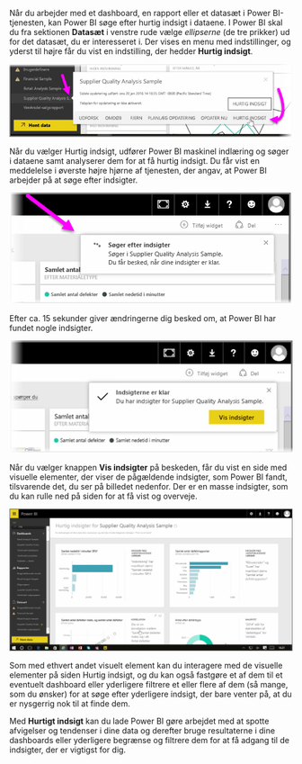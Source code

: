 Når du arbejder med et dashboard, en rapport eller et datasæt i Power BI-tjenesten, kan Power BI søge efter hurtig indsigt i dataene. I Power BI skal du fra sektionen **Datasæt** i venstre rude vælge *ellipserne* (de tre prikker) ud for det datasæt, du er interesseret i. Der vises en menu med indstillinger, og yderst til højre får du vist en indstilling, der hedder **Hurtig indsigt**.

![](media/4-1a-quick-insights/4-1a_1.png)

Når du vælger Hurtig indsigt, udfører Power BI maskinel indlæring og søger i dataene samt analyserer dem for at få hurtig indsigt. Du får vist en meddelelse i øverste højre hjørne af tjenesten, der angav, at Power BI arbejder på at søge efter indsigter.

![](media/4-1a-quick-insights/4-1a_2.png)

Efter ca. 15 sekunder giver ændringerne dig besked om, at Power BI har fundet nogle indsigter.

![](media/4-1a-quick-insights/4-1a_3.png)

Når du vælger knappen **Vis indsigter** på beskeden, får du vist en side med visuelle elementer, der viser de pågældende indsigter, som Power BI fandt, tilsvarende det, du ser på billedet nedenfor. Der er en masse indsigter, som du kan rulle ned på siden for at få vist og overveje.

![](media/4-1a-quick-insights/4-1a_4.png)

Som med ethvert andet visuelt element kan du interagere med de visuelle elementer på siden Hurtig indsigt, og du kan også fastgøre et af dem til et eventuelt dashboard eller yderligere filtrere et eller flere af dem (så mange, som du ønsker) for at søge efter yderligere indsigt, der bare venter på, at du er nysgerrig nok til at finde dem.

Med **Hurtigt indsigt** kan du lade Power BI gøre arbejdet med at spotte afvigelser og tendenser i dine data og derefter bruge resultaterne i dine dashboards eller yderligere begrænse og filtrere dem for at få adgang til de indsigter, der er vigtigst for dig.

